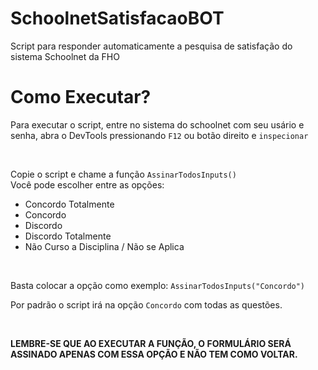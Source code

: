 # SchoolnetSatisfacaoBOT
Script para responder automaticamente a pesquisa de satisfação do sistema Schoolnet da FHO



# Como Executar?
 
Para executar o script, entre no sistema do schoolnet com seu usário e senha, abra o DevTools pressionando <code>F12</code> ou botão direito e <code>inspecionar</code>

</br>

Copie o script e chame a função <code>AssinarTodosInputs()</code>
</br>
Você pode escolher entre as opções:

- Concordo Totalmente
- Concordo
- Discordo
- Discordo Totalmente
- Não Curso a Disciplina / Não se Aplica

</br>

Basta colocar a opção como exemplo: <code>AssinarTodosInputs("Concordo")</code>

Por padrão o script irá na opção <code>Concordo</code> com todas as questões.
</br> 

</br>

<strong>LEMBRE-SE QUE AO EXECUTAR A FUNÇÃO, O FORMULÁRIO SERÁ ASSINADO APENAS COM ESSA OPÇÃO E NÃO TEM COMO VOLTAR.</strong>
